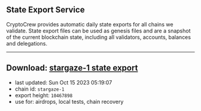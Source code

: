 ## State Export Service
CryptoCrew provides automatic daily state exports for all chains we validate. State export files can be used as genesis files and are a snapshot of the current blockchain state, including all validators, accounts, balances and delegations.

---
**Download: [stargaze-1 state export](https://dl.ccvalidators.com/SERVICE/stargaze/stargaze-1_export_10467898.json)**
---

- last updated: Sun Oct 15 2023 05:19:07
- chain id: `stargaze-1`
- export height: `10467898`
- use for: airdrops, local tests, chain recovery
